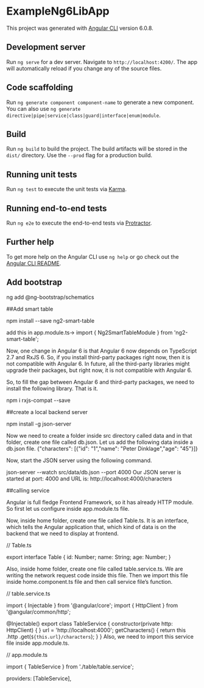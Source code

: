 # ExampleNg6LibApp

This project was generated with [Angular CLI](https://github.com/angular/angular-cli) version 6.0.8.

## Development server

Run `ng serve` for a dev server. Navigate to `http://localhost:4200/`. The app will automatically reload if you change any of the source files.

## Code scaffolding

Run `ng generate component component-name` to generate a new component. You can also use `ng generate directive|pipe|service|class|guard|interface|enum|module`.

## Build

Run `ng build` to build the project. The build artifacts will be stored in the `dist/` directory. Use the `--prod` flag for a production build.

## Running unit tests

Run `ng test` to execute the unit tests via [Karma](https://karma-runner.github.io).

## Running end-to-end tests

Run `ng e2e` to execute the end-to-end tests via [Protractor](http://www.protractortest.org/).

## Further help

To get more help on the Angular CLI use `ng help` or go check out the [Angular CLI README](https://github.com/angular/angular-cli/blob/master/README.md).

## Add bootstrap

ng add @ng-bootstrap/schematics

##Add smart table

npm install --save ng2-smart-table

add this in app.module.ts->  import { Ng2SmartTableModule } from 'ng2-smart-table';

Now, one change in Angular 6 is that Angular 6 now depends on TypeScript 2.7 and RxJS 6. So, if you install third-party packages right now, then it is not compatible with Angular 6. In future, all the third-party libraries might upgrade their packages, but right now, it is not compatible with Angular 6.

So, to fill the gap between Angular 6 and third-party packages, we need to install the following library. That is it.

npm i rxjs-compat --save

##create a local backend server

npm install -g json-server

Now we need to create a folder inside src directory called data and in that folder, create one file called db.json. Let us add the following data inside a db.json file.
{"characters": [{"id": "1","name": "Peter Dinklage","age": "45"}]}

Now, start the JSON server using the following command.

json-server --watch src/data/db.json --port 4000
Our JSON server is started at port: 4000 and URL is: http://localhost:4000/characters


##calling service


Angular is full fledge Frontend Framework, so it has already HTTP module. So first let us configure inside app.module.ts file.

Now, inside home folder, create one file called Table.ts. It is an interface, which tells the Angular application that, which kind of data is on the backend that we need to display at frontend.

// Table.ts

export interface Table {
    id: Number;
    name: String;
    age: Number;
}

Also, inside home folder, create one file called table.service.ts. We are writing the network request code inside this file. Then we import this file inside home.component.ts file and then call service file’s function.

// table.service.ts

import { Injectable } from '@angular/core';
import { HttpClient } from '@angular/common/http';

@Injectable()
export class TableService {
  constructor(private http: HttpClient) { }
  url = 'http://localhost:4000';
  getCharacters() {
    return this
            .http
            .get(`${this.url}/characters`);
        }
}
Also, we need to import this service file inside app.module.ts.

// app.module.ts

import { TableService } from './table/table.service';

providers: [TableService],


